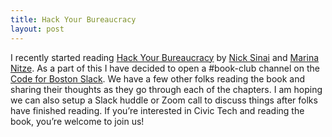 ```yaml
---
title: Hack Your Bureaucracy
layout: post
---
```

I recently started reading [Hack Your Bureaucracy](https://amzn.to/3DjStXa) by [Nick Sinai](https://twitter.com/nicksinai?s=21&t=_NOEbHkg8dMMgrMC6wsQ2g) and [Marina Nitze](https://twitter.com/marinanitze?s=21&t=_NOEbHkg8dMMgrMC6wsQ2g). As a part of this I have decided to open a #book-club channel on the [Code for Boston Slack](https://communityinviter.com/apps/cfb-public/default-badge). We have a few other folks reading the book and sharing their thoughts as they go through each of the chapters. I am hoping we can also setup a Slack huddle or Zoom call to discuss things after folks have finished reading. If you’re interested in Civic Tech and reading the book, you’re welcome to join us!